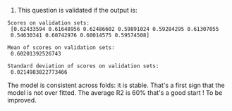 1. This question is validated if the output is:

```console
Scores on validation sets: 
 [0.62433594 0.61648956 0.62486602 0.59891024 0.59284295 0.61307055
 0.54630341 0.60742976 0.60014575 0.59574508]

Mean of scores on validation sets: 
 0.60201392526743

Standard deviation of scores on validation sets: 
 0.0214983822773466

```

The model is consistent across folds: it is stable. That's a first sign that the model is not over fitted. The average R2 is 60% that's a good start ! To be improved.
